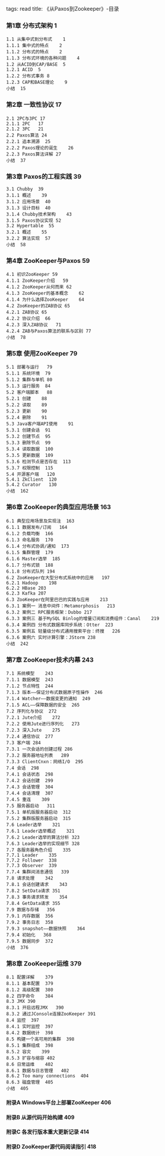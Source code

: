 tags: read
title: 《从Paxos到Zookeeper》-目录

### 第1章 分布式架构	1 

	1.1 从集中式到分布式	1 
	1.1.1 集中式的特点	2 
	1.1.2 分布式的特点	2 
	1.1.3 分布式环境的各种问题	4 
	1.2 从ACID到CAP/BASE	5 
	1.2.1 ACID	5 
	1.2.2 分布式事务	8 
	1.2.3 CAP和BASE理论	9 
	小结	15 

### 第2章 一致性协议	17 

	2.1 2PC与3PC	17 
	2.1.1 2PC	17 
	2.1.2 3PC	21 
	2.2 Paxos算法	24 
	2.2.1 追本溯源	25 
	2.2.2 Paxos理论的诞生	26 
	2.2.3 Paxos算法详解	27 
	小结	37 

### 第3章 Paxos的工程实践	39 

	3.1 Chubby	39 
	3.1.1 概述	39 
	3.1.2 应用场景	40 
	3.1.3 设计目标	40 
	3.1.4 Chubby技术架构	43 
	3.1.5 Paxos协议实现	52 
	3.2 Hypertable	55 
	3.2.1 概述	55 
	3.2.2 算法实现	57 
	小结	58 

### 第4章 ZooKeeper与Paxos	59 

	4.1 初识ZooKeeper	59 
	4.1.1 ZooKeeper介绍	59 
	4.1.2 ZooKeeper从何而来	62 
	4.1.3 ZooKeeper的基本概念	62 
	4.1.4 为什么选择ZooKeeper	64 
	4.2 ZooKeeper的ZAB协议	65 
	4.2.1 ZAB协议	65 
	4.2.2 协议介绍	66 
	4.2.3 深入ZAB协议	71 
	4.2.4 ZAB与Paxos算法的联系与区别	77 
	小结	78 


### 第5章 使用ZooKeeper	79 

	5.1 部署与运行	79 
	5.1.1 系统环境	79 
	5.1.2 集群与单机	80 
	5.1.3 运行服务	84 
	5.2 客户端脚本	88 
	5.2.1 创建	88 
	5.2.2 读取	89 
	5.2.3 更新	90 
	5.2.4 删除	91 
	5.3 Java客户端API使用	91 
	5.3.1 创建会话	91 
	5.3.2 创建节点	95 
	5.3.3 删除节点	99 
	5.3.4 读取数据	100 
	5.3.5 更新数据	109 
	5.3.6 检测节点是否存在	113 
	5.3.7 权限控制	115 
	5.4 开源客户端	120 
	5.4.1 ZkClient	120 
	5.4.2 Curator	130 
	小结	162 

### 第6章 ZooKeeper的典型应用场景	163 

	6.1 典型应用场景及实现注	163 
	6.1.1 数据发布/订阅	164 
	6.1.2 负载均衡	166 
	6.1.3 命名服务	170 
	6.1.4 分布式协调/通知	173 
	6.1.5 集群管理	179 
	6.1.6 Master选举	185 
	6.1.7 分布式锁	188 
	6.1.8 分布式队列	194 
	6.2 ZooKeeper在大型分布式系统中的应用	197 
	6.2.1 Hadoop	198 
	6.2.2 HBase	203 
	6.2.3 Kafka	207 
	6.3 ZooKeeper在阿里巴巴的实践与应用	213 
	6.3.1 案例一 消息中间件：Metamorphosis	213 
	6.3.2 案例二 RPC服务框架：Dubbo	217 
	6.3.3 案例三 基于MySQL Binlog的增量订阅和消费组件：Canal	219 
	6.3.4 案例四 分布式数据库同步系统：Otter	223 
	6.3.5 案例五 轻量级分布式通用搜索平台：终搜	226 
	6.3.6 案例六 实时计算引擎：JStorm	238 
	小结	242 

### 第7章 ZooKeeper技术内幕	243 

	7.1 系统模型	243 
	7.1.1 数据模型	243 
	7.1.2 节点特性	244 
	7.1.3 版本——保证分布式数据原子性操作	246 
	7.1.4 Watcher——数据变更的通知	249 
	7.1.5 ACL——保障数据的安全	265 
	7.2 序列化与协议	272 
	7.2.1 Jute介绍	272 
	7.2.2 使用Jute进行序列化	273 
	7.2.3 深入Jute	275 
	7.2.4 通信协议	277 
	7.3 客户端	284 
	7.3.1 一次会话的创建过程	286 
	7.3.2 服务器地址列表	289 
	7.3.3 ClientCnxn：网络I/O	295 
	7.4 会话	298 
	7.4.1 会话状态	298 
	7.4.2 会话创建	299 
	7.4.3 会话管理	304 
	7.4.4 会话清理	307 
	7.4.5 重连	309 
	7.5 服务器启动	311 
	7.5.1 单机版服务器启动	312 
	7.5.2 集群版服务器启动	315 
	7.6 Leader选举	321 
	7.6.1 Leader选举概述	321 
	7.6.2 Leader选举的算法分析	323 
	7.6.3 Leader选举的实现细节	328 
	7.7 各服务器角色介绍	335 
	7.7.1 Leader	335 
	7.7.2 Follower	338 
	7.7.3 Observer	339 
	7.7.4 集群间消息通信	339 
	7.8 请求处理	342 
	7.8.1 会话创建请求	343 
	7.8.2 SetData请求	351 
	7.8.3 事务请求转发	354 
	7.8.4 GetData请求	355 
	7.9 数据与存储	356 
	7.9.1 内存数据	356 
	7.9.2 事务日志	358 
	7.9.3 snapshot——数据快照	364 
	7.9.4 初始化	368 
	7.9.5 数据同步	372 
	小结	376 

### 第8章 ZooKeeper运维	379 

	8.1 配置详解	379 
	8.1.1 基本配置	379 
	8.1.2 高级配置	380 
	8.2 四字命令	384 
	8.3 JMX	390 
	8.3.1 开启远程JMX	390 
	8.3.2 通过JConsole连接ZooKeeper	391 
	8.4 监控	397 
	8.4.1 实时监控	397 
	8.4.2 数据统计	398 
	8.5 构建一个高可用的集群	398 
	8.5.1 集群组成	398 
	8.5.2 容灾	399 
	8.5.3 扩容与缩容	402 
	8.6 日常运维	402 
	8.6.1 数据与日志管理	402 
	8.6.2 Too many connections	404 
	8.6.3 磁盘管理	405 
	小结	405 

#### 附录A Windows平台上部署ZooKeeper	406 

#### 附录B 从源代码开始构建	409 

#### 附录C 各发行版本重大更新记录	414 

#### 附录D ZooKeeper源代码阅读指引	418 